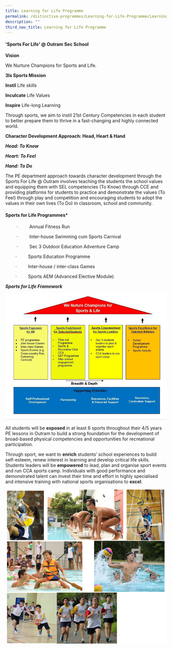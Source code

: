```yaml
---
title: Learning for Life Programme
permalink: /distinctive-programmes/Learning-for-Life-Programme/Learning-for-Life-Programme/
description: ""
third_nav_title: Learning for Life Programme
---
```

#### **'Sports For Life' @ Outram Sec School**

  

  

**Vision**  





We Nurture Champions for Sports and Life.

  

**3Is Sports Mission**

**Instil** Life skills

**Inculcate** Life Values

**Inspire** Life-long Learning

Through sports, we aim to instil 21st Century Competencies in each student to better prepare them to thrive in a fast-changing and highly connected world.

  

**Character Development Approach: Head, Heart & Hand**

**_Head: To Know_**

**_Heart: To Feel_**

**_Hand: To Do_**

The PE department approach towards character development through the Sports For Life @ Outram involves teaching the students the school values and equipping them with SEL competencies (To Know) through CCE and providing platforms for students to practice and demonstrate the values (To Feel) through play and competition and encouraging students to adopt the values in their own lives (To Do) in classroom, school and community.

 

#### **Sports for Life Programmes***

         ·         Annual Fitness Run

         ·         Inter-house Swimming cum Sports Carnival

         ·         Sec 3 Outdoor Education Adventure Camp

        ·         Sports Education Programme

        ·         Inter-house / inter-class Games

        ·         Sports AEM (Advanced Elective Module)


**_Sports for Life Framework_**

![](/images/School%20Programmes/Distinctive%20Programmes/LLP/LLP01.jpg)

All students will be **exposed** in at least 6 sports throughout their 4/5 years PE lessons in Outram to build a strong foundation for the development of broad-based physical competencies and opportunities for recreational participation. 

Through sport, we want to **enrich** students’ school experiences to build self-esteem, renew interest in learning and develop critical life skills. Students leaders will be **empowered** to lead, plan and organise sport events and run CCA sports camp. Individuals with good performance and demonstrated talent can invest their time and effort in highly specialised and intensive training with national sports organisations to **excel**.

![](/images/School%20Programmes/Distinctive%20Programmes/LLP/LLP02.png)